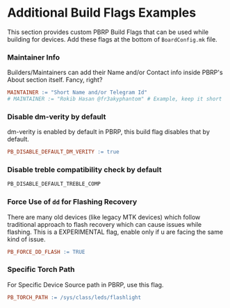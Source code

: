 # Additional Build Flags Examples

This section provides custom PBRP Build Flags that can be used while building for devices.
Add these flags at the bottom of `BoardConfig.mk` file.

### Maintainer Info

Builders/Maintainers can add their Name and/or Contact info inside PBRP's About section itself. Fancy, right?
```makefile
MAINTAINER := "Short Name and/or Telegram Id"
# MAINTAINER := "Rokib Hasan @fr3akyphantom" # Example, keep it short
```

### Disable dm-verity by default

dm-verity is enabled by default in PBRP, this build flag disables that by default.
```makefile
PB_DISABLE_DEFAULT_DM_VERITY := true
```

### Disable treble compatibility check by default

```makefile
PB_DISABLE_DEFAULT_TREBLE_COMP
```

### Force Use of `dd` for Flashing Recovery

There are many old devices (like legacy MTK devices) which follow traditional approach to flash recovery which can cause issues while flashing.
This is a EXPERIMENTAL flag, enable only if u are facing the same kind of issue.
```makefile
PB_FORCE_DD_FLASH := TRUE
```

### Specific Torch Path

For Specific Device Source path in PBRP, use this flag.
```makefile
PB_TORCH_PATH := /sys/class/leds/flashlight
```
